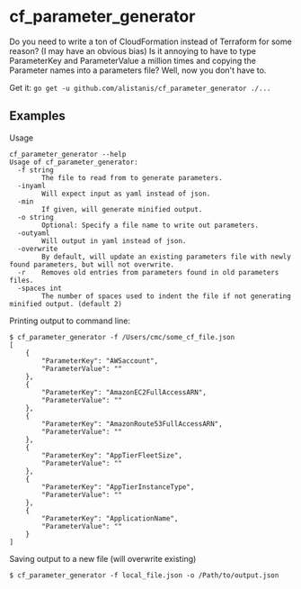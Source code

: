 # cf_parameter_generator
Do you need to write a ton of CloudFormation instead of Terraform for some reason? (I may have an obvious bias) Is it annoying to have to type ParameterKey and ParameterValue a million times and copying the Parameter names into a parameters file? Well, now you don't have to.

Get it: `go get -u github.com/alistanis/cf_parameter_generator ./...`

## Examples

Usage

    cf_parameter_generator --help
    Usage of cf_parameter_generator:
      -f string
        	The file to read from to generate parameters.
      -inyaml
        	Will expect input as yaml instead of json.
      -min
        	If given, will generate minified output.
      -o string
        	Optional: Specify a file name to write out parameters.
      -outyaml
        	Will output in yaml instead of json.
      -overwrite
        	By default, will update an existing parameters file with newly found parameters, but will not overwrite.
      -r	Removes old entries from parameters found in old parameters files.
      -spaces int
        	The number of spaces used to indent the file if not generating minified output. (default 2)

Printing output to command line:

    $ cf_parameter_generator -f /Users/cmc/some_cf_file.json
    [
    	{
    		"ParameterKey": "AWSaccount",
    		"ParameterValue": ""
    	},
    	{
    		"ParameterKey": "AmazonEC2FullAccessARN",
    		"ParameterValue": ""
    	},
    	{
    		"ParameterKey": "AmazonRoute53FullAccessARN",
    		"ParameterValue": ""
    	},
    	{
    		"ParameterKey": "AppTierFleetSize",
    		"ParameterValue": ""
    	},
    	{
    		"ParameterKey": "AppTierInstanceType",
    		"ParameterValue": ""
    	},
    	{
    		"ParameterKey": "ApplicationName",
    		"ParameterValue": ""
    	}
    ]

Saving output to a new file (will overwrite existing)

    $ cf_parameter_generator -f local_file.json -o /Path/to/output.json
    	